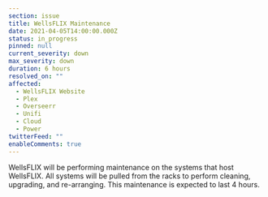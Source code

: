 ```yaml
---
section: issue
title: WellsFLIX Maintenance
date: 2021-04-05T14:00:00.000Z
status: in_progress
pinned: null
current_severity: down
max_severity: down
duration: 6 hours
resolved_on: ""
affected:
  - WellsFLIX Website
  - Plex
  - Overseerr
  - Unifi
  - Cloud
  - Power
twitterFeed: ""
enableComments: true
---
```

WellsFLIX will be performing maintenance on the systems that host WellsFLIX. All systems will be pulled from the racks to perform cleaning, upgrading, and re-arranging. This maintenance is expected to last 4 hours.
